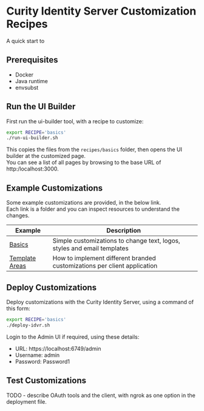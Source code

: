 # Curity Identity Server Customization Recipes

A quick start to 

## Prerequisites

- Docker
- Java runtime
- envsubst

## Run the UI Builder

First run the ui-builder tool, with a recipe to customize:

```bash
export RECIPE='basics'
./run-ui-builder.sh
```

This copies the files from the `recipes/basics` folder, then opens the UI builder at the customized page.\
You can see a list of all pages by browsing to the base URL of http:/localhost:3000.

## Example Customizations

Some example customizations are provided, in the below link.\
Each link is a folder and you can inspect resources to understand the changes.

| Example | Description |
| ------- | ----------- |
| [Basics](recipes/basics) | Simple customizations to change text, logos, styles and email templates | 
| [Template Areas](recipes/template-areas) | How to implement different branded customizations per client application |

## Deploy Customizations

Deploy customizations with the Curity Identity Server, using a command of this form:

```bash
export RECIPE='basics'
./deploy-idvr.sh
```

Login to the Admin UI if required, using these details:

- URL: https://localhost:6749/admin
- Username: admin
- Password: Password1

## Test Customizations

TODO - describe OAuth tools and the client, with ngrok as one option in the deployment file.